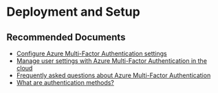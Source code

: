 <properties
    pageTitle="Deployment and Setup"
    description="Deployment and Setup"
    service="microsoft.aad"
    resource="Microsoft_AAD_IAM"
    authors="curtand"
    authorAlias="curtand"
    displayOrder=""
    supportTopicIds="32615517"
    selfHelpType="generic"
    resourceTags=""
    productPesIds="16579"
    cloudEnvironments="public"
 />

# Deployment and Setup

## **Recommended Documents**

* [Configure Azure Multi-Factor Authentication settings](https://docs.microsoft.com/azure/active-directory/authentication/howto-mfa-mfasettings)
* [Manage user settings with Azure Multi-Factor Authentication in the cloud](https://docs.microsoft.com/azure/active-directory/authentication/howto-mfa-userdevicesettings)
* [Frequently asked questions about Azure Multi-Factor Authentication](https://docs.microsoft.com/azure/active-directory/authentication/multi-factor-authentication-faq)
* [What are authentication methods?](https://docs.microsoft.com/azure/active-directory/authentication/concept-authentication-methods)
